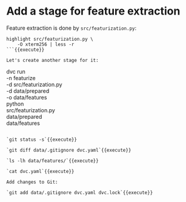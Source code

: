 # Add a stage for feature extraction

Feature extraction is done by `src/featurization.py`:

```
highlight src/featurization.py \
    -O xterm256 | less -r
```{{execute}}

Let's create another stage for it:

```
dvc run \
    -n featurize \
    -d src/featurization.py \
    -d data/prepared \
    -o data/features \
    python \
        src/featurization.py \
        data/prepared \
        data/features
```{{execute}}

`git status -s`{{execute}}

`git diff data/.gitignore dvc.yaml`{{execute}}

`ls -lh data/features/`{{execute}}

`cat dvc.yaml`{{execute}}

Add changes to Git:

`git add data/.gitignore dvc.yaml dvc.lock`{{execute}}
